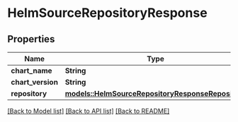 # HelmSourceRepositoryResponse

## Properties

Name | Type | Description | Notes
------------ | ------------- | ------------- | -------------
**chart_name** | **String** |  | 
**chart_version** | **String** |  | 
**repository** | [**models::HelmSourceRepositoryResponseRepository**](HelmSourceRepositoryResponse_repository.md) |  | 

[[Back to Model list]](../README.md#documentation-for-models) [[Back to API list]](../README.md#documentation-for-api-endpoints) [[Back to README]](../README.md)


